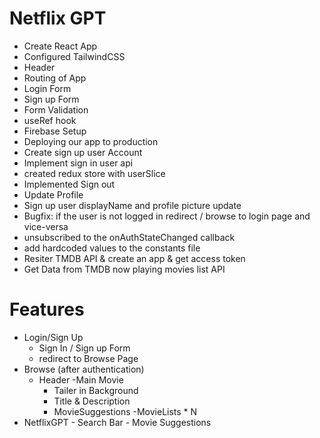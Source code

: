 # Netflix GPT

- Create React App
- Configured TailwindCSS
- Header
- Routing of App
- Login Form
- Sign up Form
- Form Validation
- useRef hook
- Firebase Setup
- Deploying our app to production
- Create sign up user Account
- Implement sign in user api
- created redux store with userSlice
- Implemented Sign out
- Update Profile
- Sign up user displayName and profile picture update
- Bugfix: if the user is not logged in redirect / browse to login page and vice-versa
- unsubscribed to the onAuthStateChanged callback
- add hardcoded values to the constants file
- Resiter TMDB API & create an app & get access token
- Get Data from TMDB now playing movies list API

# Features
- Login/Sign Up
   - Sign In / Sign up Form
   - redirect to Browse Page
- Browse (after authentication)
   - Header
   -Main Movie
      - Tailer in Background
      - Title & Description
      - MovieSuggestions
         -MovieLists * N
- NetflixGPT
      - Search Bar
      - Movie Suggestions